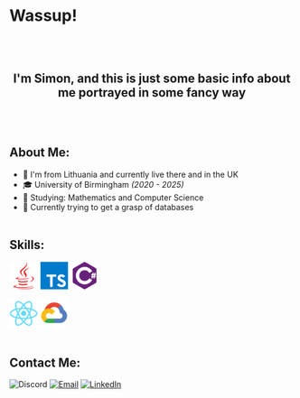 # Wassup!
<br></br>
<h2 align="center">I'm Simon, and this is just some basic info about me portrayed in some fancy way</h2>
<br></br>
<!-- Maybe one day those as well -->
<!-- ![GitHub stats](https://github-readme-stats.vercel.app/api?username=similiukas&show_icons=true&theme=dracula&hide=prs,contribs) -->
<!-- 
[![Top Langs](https://github-readme-stats.vercel.app/api/top-langs/?username=similiukas&hide=contribs,prs)](https://github.com/anuraghazra/github-readme-stats) -->

## About Me:
* 🥰 I'm from Lithuania and currently live there and in the UK
* 🎓 University of Birmingham *(2020 - 2025)*
* 🌈 Studying: Mathematics and Computer Science
* 🌱 Currently trying to get a grasp of databases
<br></br>

## Skills:
<code><img height="50" src="https://raw.githubusercontent.com/devicons/devicon/master/icons/java/java-plain.svg" alt="Java"></code>
<code><img height="50" src="https://raw.githubusercontent.com/devicons/devicon/master/icons/typescript/typescript-plain.svg" alt="Typescript"></code>
<code><img height="50" src="https://raw.githubusercontent.com/devicons/devicon/master/icons/csharp/csharp-plain.svg" alt="C#"></code>

<code><img height="50" src="https://raw.githubusercontent.com/devicons/devicon/master/icons/react/react-original.svg" alt="React"></code>
<code><img height="50" src="https://raw.githubusercontent.com/devicons/devicon/master/icons/googlecloud/googlecloud-original.svg" alt="gcp"></code>
<br></br>

## Contact Me:
<!-- Would be nice if discord would have profile urls:
https://support.discord.com/hc/en-us/community/posts/360041519131-UserProfilesLinks
 -->
![Discord](https://img.shields.io/badge/Discord-Similiukas_%234956-red?label=Discord&logo=Discord&colorB=7289da&style=for-the-badge)
[![Email](https://img.shields.io/badge/Email-lesiimass0@gmail.com-blue?logo=Gmail&logoColor=white&color=blue&&labelColor=red&style=for-the-badge)](mailto:lesiimass0@gmail.com?body=Wassup!)
[![LinkedIn](https://img.shields.io/badge/LinkedIn-SimonasTautv-79A4DA?style=for-the-badge&logo=linkedin&labelColor=blue)](https://www.linkedin.com/in/simonastautv/)

